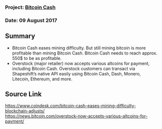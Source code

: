 ### Project: [Bitcoin Cash](../projects/bitcoin_cash.md)
### Date: 09 August 2017
## Summary
* Bitcoin Cash eases mining difficulty. But still mining bitcoin is more profitable 
than mining Bitcoin Cash. Bitcoin Cash needs to reach approx. 550$ to be as profitable.
* Overstock (major retailer) now accepts various altcoins for payment, including Bitcoin Cash. 
Overstock customers can transact via Shapeshift’s native API easily using Bitcoin Cash, Dash, Monero, 
Litecoin, Ethereum, and more. 
## Source Link
https://www.coindesk.com/bitcoin-cash-eases-mining-difficulty-blockchain-adjusts/  
https://news.bitcoin.com/overstock-now-accepts-various-altcoins-for-payment/

